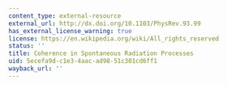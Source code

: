 ```yaml
---
content_type: external-resource
external_url: http://dx.doi.org/10.1103/PhysRev.93.99
has_external_license_warning: true
license: https://en.wikipedia.org/wiki/All_rights_reserved
status: ''
title: Coherence in Spontaneous Radiation Processes
uid: 5ecefa9d-c1e3-4aac-ad98-51c301cd6ff1
wayback_url: ''
---
```

